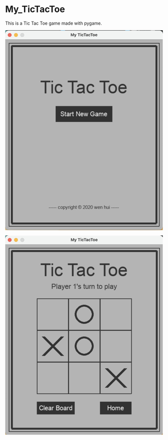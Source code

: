 # My_TicTacToe
This is a Tic Tac Toe game made with pygame.

![image](https://github.com/WenHuiC/My_TicTacToe/blob/main/game%20imgs/menu.png)

![image](https://github.com/WenHuiC/My_TicTacToe/blob/main/game%20imgs/play%20game.png)
